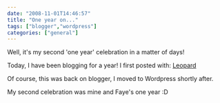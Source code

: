 ```yaml
---
date: "2008-11-01T14:46:57"
title: "One year on..."
tags: ["blogger","wordpress"]
categories: ["general"]
---
```


Well, it's my second 'one year' celebration in a matter of days!
<!--more-->
Today, I have been blogging for a year!  I first posted with:
[Leopard][1]

Of course, this was back on blogger, I moved to Wordpress shortly after.

My second celebration was mine and Faye's one year :D

  [1]: /2007/11/01/leopard/
